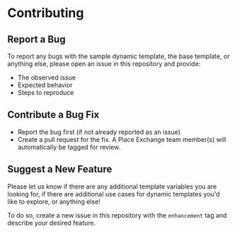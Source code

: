 # Contributing


## Report a Bug
To report any bugs with the sample dynamic template, the base template, or anything else, please open an issue in this repository and provide:
- The observed issue
- Expected behavior
- Steps to reproduce

## Contribute a Bug Fix
- Report the bug first (if not already reported as an issue)
- Create a pull request for the fix. A Place Exchange team member(s) will automatically be tagged for review.

## Suggest a New Feature
Please let us know if there are any additional template variables you are looking for, if there are additional use cases for dynamic templates you'd like to explore, or anything else!

To do so, create a new issue in this repository with the `enhancement` tag and describe your desired feature.
